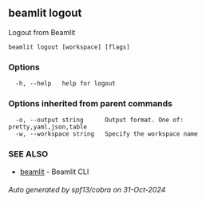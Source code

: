 ## beamlit logout

Logout from Beamlit

```
beamlit logout [workspace] [flags]
```

### Options

```
  -h, --help   help for logout
```

### Options inherited from parent commands

```
  -o, --output string      Output format. One of: pretty,yaml,json,table
  -w, --workspace string   Specify the workspace name
```

### SEE ALSO

* [beamlit](beamlit.md)	 - Beamlit CLI

###### Auto generated by spf13/cobra on 31-Oct-2024
